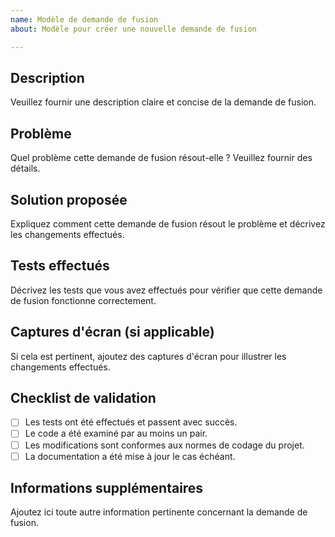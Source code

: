 ```yaml
---
name: Modèle de demande de fusion
about: Modèle pour créer une nouvelle demande de fusion

---
```


## Description
Veuillez fournir une description claire et concise de la demande de fusion.

## Problème
Quel problème cette demande de fusion résout-elle ? Veuillez fournir des détails.

## Solution proposée
Expliquez comment cette demande de fusion résout le problème et décrivez les changements effectués.

## Tests effectués
Décrivez les tests que vous avez effectués pour vérifier que cette demande de fusion fonctionne correctement.

## Captures d'écran (si applicable)
Si cela est pertinent, ajoutez des captures d'écran pour illustrer les changements effectués.

## Checklist de validation
- [ ] Les tests ont été effectués et passent avec succès.
- [ ] Le code a été examiné par au moins un pair.
- [ ] Les modifications sont conformes aux normes de codage du projet.
- [ ] La documentation a été mise à jour le cas échéant.

## Informations supplémentaires
Ajoutez ici toute autre information pertinente concernant la demande de fusion.
